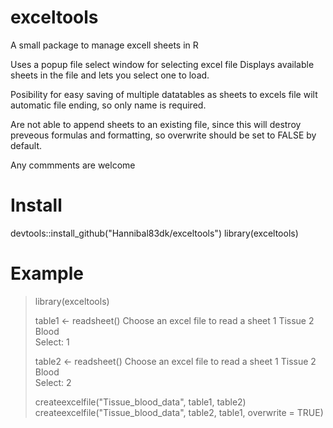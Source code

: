 # exceltools
A small package to manage excell sheets in R

Uses a popup file select window for selecting excel file
Displays available sheets in the file and lets you select one to load.

Posibility for easy saving of multiple datatables as sheets to excels file wilt automatic file ending, so only name is required.

Are not able to append sheets to an existing file, since this will destroy preveous formulas and formatting, so overwrite should be set to FALSE by default.

Any commments are welcome

# Install
devtools::install_github("Hannibal83dk/exceltools")
library(exceltools)

# Example

> library(exceltools)
> 
> table1 <- readsheet()
Choose an excel file to read a sheet
1 Tissue 
2 Blood  
Select: 
> 1
>
> table2 <- readsheet()
Choose an excel file to read a sheet
1 Tissue 
2 Blood  
Select: 
> 2
>
> createexcelfile("Tissue_blood_data", table1, table2)
> createexcelfile("Tissue_blood_data", table2, table1, overwrite = TRUE)

